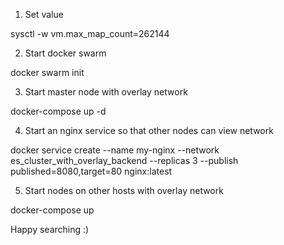 1. Set value

sysctl -w vm.max_map_count=262144

2. Start docker swarm

docker swarm init

3. Start master node with overlay network

docker-compose up -d


4. Start an nginx service so that other nodes can view network

docker service create --name my-nginx --network es_cluster_with_overlay_backend --replicas 3 --publish published=8080,target=80 nginx:latest


5. Start nodes on other hosts with overlay network

docker-compose up



Happy searching :)
